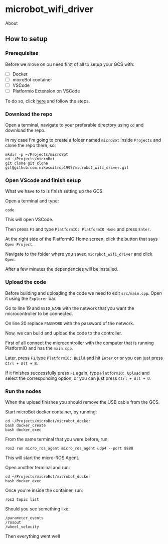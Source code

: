# microbot_wifi_driver
About

## How to setup
### Prerequisites
Before we move on ou need first of all to setup your GCS with:
- [ ] Docker
- [ ] microBot container
- [ ] VSCode
- [ ] Platformio Extension on VSCode

To do so, click [here](https://nikolaosmitropoulos.atlassian.net/wiki/pages/resumedraft.action?draftId=10354689) and follow the steps.

### Download the repo
Open a terminal, navigate to your preferable directory using `cd` and download the repo.

In my case I'm going to create a folder named `microBot` inside `Projects` and clone the repo there, so:
```
mkdir -p ~/Projects/microBot
cd ~/Projects/microBot
git clone git clone git@github.com:nikosmitrop1995/microbot_wifi_driver.git
```
### Open VScode and finish setup

What we have to to is finish setting up the GCS.

Open a terminal and type:
```
code
```

This will open VSCode. 

Then press `F1` and type `PlatformIO: PlatformIO Home` 
and press `Enter`. 

At the right side of the PlatformIO Home screen, click the button that says `Open Project`.

Navigate to the folder where you saved `microbot_wifi_driver` and click `Open`.

After a few minutes the dependencies will be installed.

### Upload the code
Before building and uploading the code we need to edit `src/main.cpp`. Open it using the `Explorer` bar.

Go to line 19 and `SSID_NAME` with the network that you want the microcontroller to be connected.

On line 20 replace `PASSWORD` with the password of the network.

Now, we can build and upload the code to the controller.

First of all connect the microcontroller with the computer that is running PlatformIO and has the `main.cpp`.

Later, press `F1`,type `PlatformIO: Build` and hit `Enter` or or you can just press `Ctrl + Alt + B`.

If it finishes successfully press `F1` again, type `PlatformIO: Upload` and select the corresponding option, or you can just press `Ctrl + Alt + U`.

### Run the nodes 
When the upload finishes you should remove the USB cable from the GCS. 

Start microBot docker container, by running:
```
cd ~/Projects/microBot/microbot_docker
bash docker_create
bash docker_exec
```

From the same terminal that you were before, run:
```
ros2 run micro_ros_agent micro_ros_agent udp4 --port 8888
``` 

This will start the micro-ROS Agent.

Open another terminal and run:
```
cd ~/Projects/microBot/microbot_docker
bash docker_exec
```

Once you're inside the container, run:
```
ros2 topic list
``` 

Should you see something like:
```
/parameter_events
/rosout
/wheel_velocity
```
Then everything went well